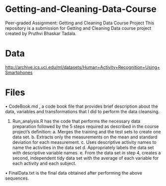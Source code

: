# Getting-and-Cleaning-Data-Course
Peer-graded Assignment: Getting and Cleaning Data Course Project
This repository is a submission for Getting and Cleaning Data course project created by Pruthvi Bhaskar Tadala.

# Data
http://archive.ics.uci.edu/ml/datasets/Human+Activity+Recognition+Using+Smartphones

# Files
•	CodeBook.md , a code book file that provides brief description about the data, variables and  transformations that I did to perform the data cleansing.


1.	Run_analysis.R has the code that performs the necessary data preparation followed by the 5 steps required as described in the course project’s definition:
a.	Merges the training and the test sets to create one data set.
b.	Extracts only the measurements on the mean and standard deviation for each measurement.
c.	Uses descriptive activity names to name the activities in the data set
d.	Appropriately labels the data set with descriptive variable names.
e.	From the data set in step 4, creates a second, independent tidy data set with the average of each variable for each activity and each subject.

•	FinalData.txt is the final data obtained after performing the above sequences.
